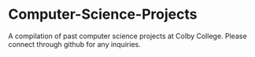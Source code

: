 # Computer-Science-Projects
A compilation of past computer science projects at Colby College.
Please connect through github for any inquiries. 
